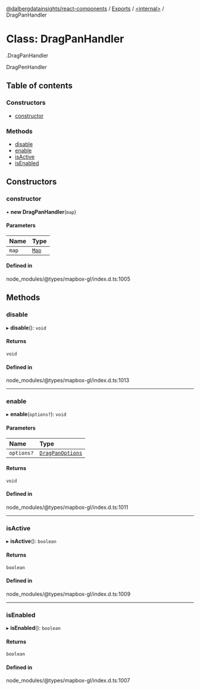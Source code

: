 [@dalbergdatainsights/react-components](../README.md) / [Exports](../modules.md) / [<internal\>](../modules/internal_.md) / DragPanHandler

# Class: DragPanHandler

[<internal>](../modules/internal_.md).DragPanHandler

DragPenHandler

## Table of contents

### Constructors

- [constructor](internal_.DragPanHandler.md#constructor)

### Methods

- [disable](internal_.DragPanHandler.md#disable)
- [enable](internal_.DragPanHandler.md#enable)
- [isActive](internal_.DragPanHandler.md#isactive)
- [isEnabled](internal_.DragPanHandler.md#isenabled)

## Constructors

### constructor

• **new DragPanHandler**(`map`)

#### Parameters

| Name | Type |
| :------ | :------ |
| `map` | [`Map`](internal_.Map.md) |

#### Defined in

node_modules/@types/mapbox-gl/index.d.ts:1005

## Methods

### disable

▸ **disable**(): `void`

#### Returns

`void`

#### Defined in

node_modules/@types/mapbox-gl/index.d.ts:1013

___

### enable

▸ **enable**(`options?`): `void`

#### Parameters

| Name | Type |
| :------ | :------ |
| `options?` | [`DragPanOptions`](../modules/internal_.md#dragpanoptions) |

#### Returns

`void`

#### Defined in

node_modules/@types/mapbox-gl/index.d.ts:1011

___

### isActive

▸ **isActive**(): `boolean`

#### Returns

`boolean`

#### Defined in

node_modules/@types/mapbox-gl/index.d.ts:1009

___

### isEnabled

▸ **isEnabled**(): `boolean`

#### Returns

`boolean`

#### Defined in

node_modules/@types/mapbox-gl/index.d.ts:1007
